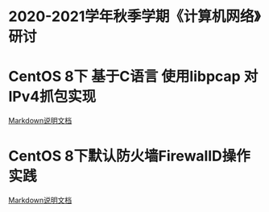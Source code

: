 # 2020-2021学年秋季学期《计算机网络》研讨
# CentOS 8下 基于C语言 使用libpcap 对IPv4抓包实现
[Markdown说明文档](https://github.com/ReneeDress/20Fa-CN-NetworkProtocol/blob/main/CentOS%208%E4%B8%8B%E5%9F%BA%E4%BA%8EC%E8%AF%AD%E8%A8%80%20%E4%BD%BF%E7%94%A8libpcap%E5%AF%B9IPv4%E6%8A%93%E5%8C%85%E5%AE%9E%E7%8E%B0/CentOS%208%E4%B8%8B%E5%9F%BA%E4%BA%8EC%E8%AF%AD%E8%A8%80%20%E4%BD%BF%E7%94%A8libpcap%E5%AF%B9IPv4%E6%8A%93%E5%8C%85%E5%AE%9E%E7%8E%B0.md)
# CentOS 8下默认防火墙FirewallD操作实践
[Markdown说明文档](https://github.com/ReneeDress/20Fa-CN-NetworkProtocol/blob/main/CentOS%208%E4%B8%8B%E9%BB%98%E8%AE%A4%E9%98%B2%E7%81%AB%E5%A2%99FirewallD%E6%93%8D%E4%BD%9C%E5%AE%9E%E8%B7%B5/CentOS%208%E4%B8%8B%E9%BB%98%E8%AE%A4%E9%98%B2%E7%81%AB%E5%A2%99FirewallD%E6%93%8D%E4%BD%9C%E5%AE%9E%E8%B7%B5.md)
